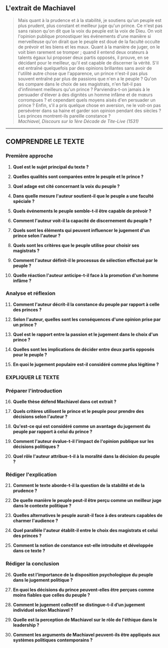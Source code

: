 ## L'extrait de Machiavel

> Mais quant à la prudence et à la stabilité, je soutiens qu'un peuple est plus prudent, plus constant et meilleur juge qu'un prince. Ce n'est pas sans raison qu'on dit que la voix du peuple est la voix de Dieu. On voit l'opinion publique pronostiquer les événements d'une manière si merveilleuse qu'on dirait que le peuple est doué de la faculté occulte de prévoir et les biens et les maux. Quant à la manière de juger, on le voit bien rarement se tromper ; quand il entend deux orateurs à talents égaux lui proposer deux partis opposés, il prouve, en se décidant pour le meilleur, qu'il est capable de discerner la vérité. S'il est entraîné quelquefois par des opinions brillantes sans avoir de l'utilité autre chose que l'apparence, un prince n'est-il pas plus souvent entraîné par plus de passions que n'en a le peuple ? Qu'on les compare dans le choix de ses magistrats, n'en fait-il pas d'infiniment meilleurs qu'un prince ? Parviendra-t-on jamais à le persuader d'élever à des dignités un homme infâme et de mœurs corrompues ? et cependant quels moyens aisés d'en persuader un prince ? Enfin, s'il a pris quelque chose en aversion, ne le voit-on pas persévérer dans sa haine et garder son opinion pendant des siècles ? Les princes montrent-ils pareille constance ?  
> *Machiavel, Discours sur la 1ère Décade de Tite-Live (1531)*

---

## COMPRENDRE LE TEXTE

### Première approche

1. **Quel est le sujet principal du texte ?**  
   
2. **Quelles qualités sont comparées entre le peuple et le prince ?**  
   
3. **Quel adage est cité concernant la voix du peuple ?**  
   
4. **Dans quelle mesure l'auteur soutient-il que le peuple a une faculté spéciale ?**  
   
5. **Quels événements le peuple semble-t-il être capable de prévoir ?**  
   
6. **Comment l'auteur voit-il la capacité de discernement du peuple ?**  
   
7. **Quels sont les éléments qui peuvent influencer le jugement d'un prince selon l'auteur ?**  
   
8. **Quels sont les critères que le peuple utilise pour choisir ses magistrats ?**  
   
9. **Comment l'auteur définit-il le processus de sélection effectué par le peuple ?**  
   
10. **Quelle réaction l'auteur anticipe-t-il face à la promotion d'un homme infâme ?**  

### Analyse et réflexion

11. **Comment l'auteur décrit-il la constance du peuple par rapport à celle des princes ?**  
   
12. **Selon l'auteur, quelles sont les conséquences d'une opinion prise par un prince ?**  
   
13. **Quel est le rapport entre la passion et le jugement dans le choix d'un prince ?**  
   
14. **Quelles sont les implications de décider entre deux partis opposés pour le peuple ?**  
   
15. **En quoi le jugement populaire est-il considéré comme plus légitime ?**  

### EXPLIQUER LE TEXTE

### Préparer l'introduction

16. **Quelle thèse défend Machiavel dans cet extrait ?**  
   
17. **Quels critères utilisent le prince et le peuple pour prendre des décisions selon l'auteur ?**  
   
18. **Qu'est-ce qui est considéré comme un avantage du jugement du peuple par rapport à celui du prince ?**  
   
19. **Comment l'auteur évalue-t-il l'impact de l'opinion publique sur les décisions politiques ?**  
   
20. **Quel rôle l'auteur attribue-t-il à la moralité dans la décision du peuple ?**  

### Rédiger l'explication

21. **Comment le texte aborde-t-il la question de la stabilité et de la prudence ?**  
   
22. **De quelle manière le peuple peut-il être perçu comme un meilleur juge dans le contexte politique ?**  
   
23. **Quelles alternatives le peuple aurait-il face à des orateurs capables de charmer l'audience ?**  
   
24. **Quel parallèle l'auteur établit-il entre le choix des magistrats et celui des princes ?**  
   
25. **Comment la notion de constance est-elle introduite et développée dans ce texte ?**  

### Rédiger la conclusion

26. **Quelle est l’importance de la disposition psychologique du peuple dans le jugement politique ?**  
   
27. **En quoi les décisions du prince peuvent-elles être perçues comme moins fiables que celles du peuple ?**  
   
28. **Comment le jugement collectif se distingue-t-il d’un jugement individuel selon Machiavel ?**  
   
29. **Quelle est la perception de Machiavel sur le rôle de l'éthique dans le leadership ?**  
   
30. **Comment les arguments de Machiavel peuvent-ils être appliqués aux systèmes politiques contemporains ?**  